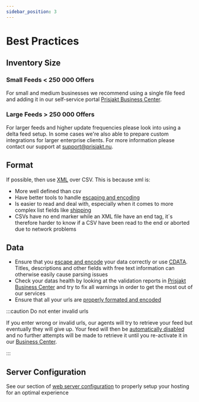 ```yaml
---
sidebar_position: 3
---
```

# Best Practices

## Inventory Size

### Small Feeds < 250 000 Offers

For small and medium businesses we recommend using a single file feed and adding it in our self-service portal [Prisjakt Business Center](https://support.prisjakt.nu/sv/collections/3088260-prisjakt-business-center).

### Large Feeds > 250 000 Offers

For larger feeds and higher update frequencies please look into using a delta feed setup. In some cases we're also able to prepare custom integrations for larger enterprise clients. For more information please contact our support at support@prisjakt.nu.

## Format

If possible, then use [XML](/types-of-feeds/file-formats/xml.md) over CSV. This is because xml is:

- More well defined than csv
- Have better tools to handle [escaping and encoding](/advanced) 
- Is easier to read and deal with, especially when it comes to more complex list fields like [shipping](/fields/offer/shipping.md)
- CSVs have no end marker while an XML file have an end tag, it´s therefore harder to know if a CSV have been read to the end or aborted due to network problems

## Data

- Ensure that you [escape and encode](/advanced) your data correctly or use [CDATA](/types-of-feeds/file-formats/xml.md#use-cdata). Titles, descriptions and other fields with free text information can otherwise easily cause parsing issues
- Check your datas health by looking at the validation reports in [Prisjakt Business Center](https://support.prisjakt.nu/sv/collections/3088260-prisjakt-business-center) and try to fix all warnings in order to get the most out of our services
- Ensure that all your urls are [properly formated and encoded](/advanced/encoding/url-encode.md)

:::caution Do not enter invalid urls

If you enter wrong or invalid urls, our agents will try to retrieve your feed but eventually they will give up. Your feed will then be [automatically disabled](/infrastructure/auto-disabled-feeds) and no further attempts will be made to retrieve it until you re-activate it in our [Business Center](https://support.prisjakt.nu/sv/collections/3088260-prisjakt-business-center).

:::

## Server Configuration

See our section of [web server configuration](/infrastructure/web-server-configuration.md) to properly setup your hosting for an optimal experience